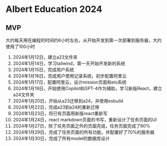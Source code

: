 # Albert Education 2024

## MVP

大约每天用在编程的时间约6小时左右，从开始开发到第一次部署到服务器，大约使用了100小时

1. 2024年1月12日，建立a23文件夹
1. 2024年1月14日，学习tailwind，第一天开始开发新的系统
1. 2024年1月15日，完成用户系统
1. 2024年1月16日，完成用户使用记录系统，初步配置阿里云
1. 2024年1月17日，配置阿里云，设计mission页面和elo系统
1. 2024年1月19日，开始使用Copilot和GPT-4作为辅助，学习新版React，建立a24文件夹
1. 2024年1月20日，开始从a23迁移到a24，并使用esbuild
1. 2024年1月22日，完成a23到a24的重新迁移
1. 2024年1月23日，将已有页面用新版react重新写
1. 2024年1月24日，react markdown页面的书写，重新设计了任务页面的UI
1. 2024年1月27日，除了任务页面之外的页面完成，任务页面完成了60%
1. 2024年1月29日，完成了任务页面的所有功能，并配置好了70%的服务器
1. 2024年1月30日，完成了所有model的数据库设计